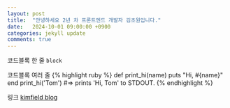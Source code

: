 ```yaml
---
layout: post
title:  "안녕하세요 2년 차 프론트엔드 개발자 김초원입니다."
date:   2024-10-01 09:00:00 +0900
categories: jekyll update
comments: true
---
```

코드블록 한 줄 `block`

코드블록 여러 줄
{% highlight ruby %}
def print_hi(name)
  puts "Hi, #{name}"
end
print_hi('Tom')
#=> prints 'Hi, Tom' to STDOUT.
{% endhighlight %}

링크 [kimfield blog][kimfield-blog]

[kimfield-blog]: https://kimfield.tistory.com/